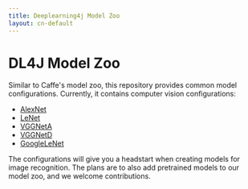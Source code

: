 ```yaml
---
title: Deeplearning4j Model Zoo
layout: cn-default
---
```


# DL4J Model Zoo

Similar to Caffe's model zoo, this repository provides common model configurations. Currently, it contains computer vision configurations:

* [AlexNet](https://github.com/deeplearning4j/dl4j-model-z/blob/master/src/main/java/org/deeplearning4j/AlexNet.java)
* [LeNet](https://github.com/deeplearning4j/dl4j-model-z/blob/master/src/main/java/org/deeplearning4j/LeNet.java)
* [VGGNetA](https://github.com/deeplearning4j/dl4j-model-z/blob/master/src/main/java/org/deeplearning4j/VGGNetA.java)
* [VGGNetD](https://github.com/deeplearning4j/dl4j-model-z/blob/master/src/main/java/org/deeplearning4j/VGGNetD.java)
* [GoogleLeNet](https://github.com/deeplearning4j/dl4j-model-z/blob/master/src/main/java/org/deeplearning4j/GoogleLeNet.java)

The configurations will give you a headstart when creating models for image recognition. The plans are to also add pretrained models to our model zoo, and we welcome contributions.
